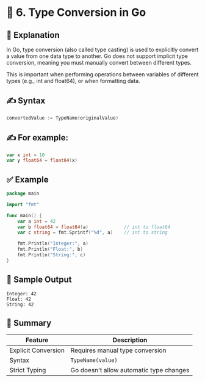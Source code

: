 # 🔄 6. Type Conversion in Go

## 📘 Explanation

In Go, type conversion (also called type casting) is used to explicitly convert a value from one data type to another. Go does not support implicit type conversion, meaning you must manually convert between different types.

This is important when performing operations between variables of different types (e.g., int and float64), or when formatting data.

## ✍️ Syntax

```go
convertedValue := TypeName(originalValue)
```

## ✍️ For example:

```go
var x int = 10
var y float64 = float64(x)
```

## ✅ Example

```go
package main

import "fmt"

func main() {
    var a int = 42
    var b float64 = float64(a)             // int to float64
    var c string = fmt.Sprintf("%d", a)    // int to string

    fmt.Println("Integer:", a)
    fmt.Println("Float:", b)
    fmt.Println("String:", c)
}
```

## 🧪 Sample Output

```
Integer: 42
Float: 42
String: 42
```

## 🧩 Summary

| Feature             | Description                                |
|---------------------|--------------------------------------------|
| Explicit Conversion | Requires manual type conversion            |
| Syntax              | `TypeName(value)`                          |
| Strict Typing       | Go doesn't allow automatic type changes    |